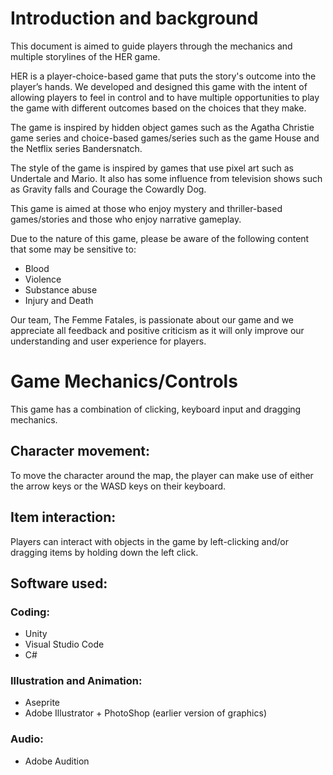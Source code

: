 # Introduction and background 
This document is aimed to guide players through the mechanics and multiple storylines of the HER game. 

HER is a player-choice-based game that puts the story's outcome into the player’s hands. We developed and designed this game with the intent of allowing players to feel in control and to have multiple opportunities to play the game with different outcomes based on the choices that they make.

The game is inspired by hidden object games such as the Agatha Christie game series and choice-based games/series such as the game House and the Netflix series Bandersnatch.  

The style of the game is inspired by games that use pixel art such as Undertale and Mario. It also has some influence from television shows such as Gravity falls and Courage the Cowardly Dog.

This game is aimed at those who enjoy mystery and thriller-based games/stories and those who enjoy narrative gameplay. 

Due to the nature of this game, please be aware of the following content that some may be sensitive to:

- Blood 
- Violence 
- Substance abuse
- Injury and Death

Our team, The Femme Fatales, is passionate about our game and we appreciate all feedback and positive criticism as it will only improve our understanding and user experience for players. 

# Game Mechanics/Controls
This game has a combination of clicking, keyboard input and dragging mechanics.

## Character movement: 
To move the character around the map, the player can make use of either the arrow keys or the WASD keys on their keyboard.

## Item interaction: 
Players can interact with objects in the game by left-clicking and/or dragging items by holding down the left click.

## Software used: 
### Coding: 
- Unity 
- Visual Studio Code 
- C# 

### Illustration and Animation:
- Aseprite
- Adobe Illustrator + PhotoShop (earlier version of graphics)

### Audio:
 - Adobe Audition

